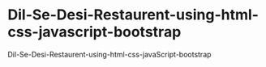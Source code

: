 # Dil-Se-Desi-Restaurent-using-html-css-javascript-bootstrap
Dil-Se-Desi-Restaurent-using-html-css-javaScript-bootstrap
